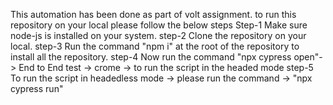 This automation has been done as part of volt assignment. to run this repository on your local please follow the below steps
Step-1 Make sure node-js is installed on your system.
step-2 Clone the repository on your local.
step-3 Run the command "npm i" at the root of the repository to install all the repository.
step-4 Now run the command "npx cypress open"-> End to End test -> crome -> to run the script in the headed mode
step-5 To run the script in headedless mode -> please run the command -> "npx cypress run"
